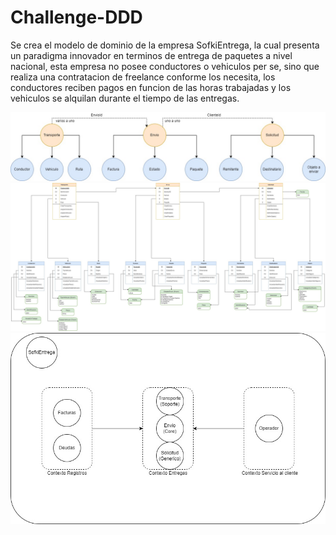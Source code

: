# Challenge-DDD

Se crea el modelo de dominio de la empresa SofkiEntrega, la cual presenta un paradigma innovador en terminos de entrega de paquetes a nivel nacional, 
esta empresa no posee conductores o vehiculos per se, sino que realiza una contratacion de freelance conforme los necesita, los conductores reciben pagos 
en funcion de las horas trabajadas y los vehiculos se alquilan durante el tiempo de las entregas.

![](https://github.com/jpobrienm/Challenge-DDD/blob/main/Challenge-DDD-Modelo%20Detallado.jpg)
![](https://github.com/jpobrienm/Challenge-DDD/blob/main/Challenge-DDD-Modelo%20de%20Dominio.jpg)
![](https://github.com/jpobrienm/Challenge-DDD/blob/main/Challenge-DDD-Modelo-Macro.jpg)
